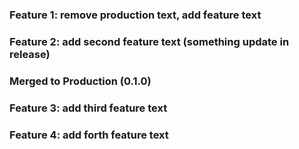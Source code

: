 ### Feature 1: remove production text, add feature text
### Feature 2: add second feature text (something update in release)
### Merged to Production (0.1.0)
### Feature 3: add third feature text
### Feature 4: add forth feature text